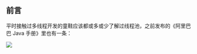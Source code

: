 ## 前言
平时接触过多线程开发的童鞋应该都或多或少了解过线程池，之前发布的《阿里巴巴 Java 手册》里也有一条：

![](https://camo.githubusercontent.com/4fe5fbafcc85c791f8e173b2c0ff992c0b31bafa/68747470733a2f2f7773322e73696e61696d672e636e2f6c617267652f303036744b665463677931667470786633783165706a33306c6130337330746c2e6a7067)
